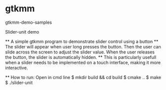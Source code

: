 # gtkmm
gtkmm-demo-samples

Slider-unit demo

** A simple gtkmm program to demonstrate slider control using a button
** The slider will appear when user long presses the button. Then the user can 
   slide across the screen to adjust the slider value. When the user releases
   the button, the slider is automatically hidden.
** This is particularly usefull when a slider needs to be implemented on a 
   touch interface, making it more interactive.
   
** How to run:
   Open in cmd line
   $ mkdir build && cd build
   $ cmake ..
   $ make
   $ ./slider-unit
